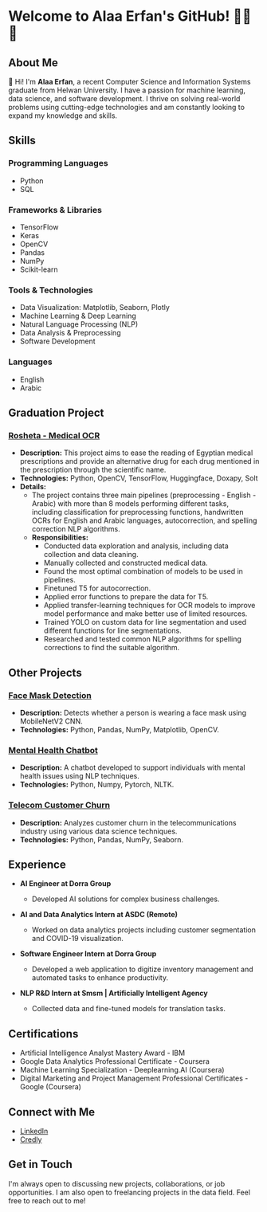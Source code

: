 # Welcome to Alaa Erfan's GitHub! 👋👋👋 

## About Me

👋 Hi! I'm **Alaa Erfan**, a recent Computer Science and Information Systems graduate from Helwan University. I have a passion for machine learning, data science, and software development. I thrive on solving real-world problems using cutting-edge technologies and am constantly looking to expand my knowledge and skills.

## Skills

### Programming Languages
- Python
- SQL

### Frameworks & Libraries
- TensorFlow
- Keras
- OpenCV
- Pandas
- NumPy
- Scikit-learn

### Tools & Technologies
- Data Visualization: Matplotlib, Seaborn, Plotly
- Machine Learning & Deep Learning
- Natural Language Processing (NLP)
- Data Analysis & Preprocessing
- Software Development

### Languages
- English
- Arabic

## Graduation Project

### [Rosheta - Medical OCR](https://github.com/AlaaErfan/Medical-OCR)
- **Description:** This project aims to ease the reading of Egyptian medical prescriptions and provide an alternative drug for each drug mentioned in the prescription through the scientific name.
- **Technologies:** Python, OpenCV, TensorFlow, Huggingface, Doxapy, Solt
- **Details:**
  - The project contains three main pipelines (preprocessing - English - Arabic) with more than 8 models performing different tasks, including classification for preprocessing functions, handwritten OCRs for English and Arabic languages, autocorrection, and spelling correction NLP algorithms.
  - **Responsibilities:**
    - Conducted data exploration and analysis, including data collection and data cleaning.
    - Manually collected and constructed medical data.
    - Found the most optimal combination of models to be used in pipelines.
    - Finetuned T5 for autocorrection.
    - Applied error functions to prepare the data for T5.
    - Applied transfer-learning techniques for OCR models to improve model performance and make better use of limited resources.
    - Trained YOLO on custom data for line segmentation and used different functions for line segmentations.
    - Researched and tested common NLP algorithms for spelling corrections to find the suitable algorithm.

## Other Projects

### [Face Mask Detection](https://github.com/AlaaErfan/Face_Mask_detection)
- **Description:** Detects whether a person is wearing a face mask using MobileNetV2 CNN.
- **Technologies:** Python, Pandas, NumPy, Matplotlib, OpenCV.

### [Mental Health Chatbot](https://github.com/AlaaErfan/ChatBotMentalHealth)
- **Description:** A chatbot developed to support individuals with mental health issues using NLP techniques.
- **Technologies:** Python, Numpy, Pytorch, NLTK.

### [Telecom Customer Churn](https://github.com/AlaaErfan/CodeClause-DataScience/blob/main/Telcom-Customer-Chrun/Telcom-Customer-Chrun.ipynb)
- **Description:** Analyzes customer churn in the telecommunications industry using various data science techniques.
- **Technologies:** Python, Pandas, NumPy, Seaborn.

## Experience

- **AI Engineer at Dorra Group**
  - Developed AI solutions for complex business challenges.

- **AI and Data Analytics Intern at ASDC (Remote)**
  - Worked on data analytics projects including customer segmentation and COVID-19 visualization.

- **Software Engineer Intern at Dorra Group**
  - Developed a web application to digitize inventory management and automated tasks to enhance productivity.

- **NLP R&D Intern at Smsm | Artificially Intelligent Agency**
  - Collected data and fine-tuned models for translation tasks.

## Certifications

- Artificial Intelligence Analyst Mastery Award - IBM
- Google Data Analytics Professional Certificate - Coursera
- Machine Learning Specialization - Deeplearning.AI (Coursera)
- Digital Marketing and Project Management Professional Certificates - Google (Coursera)

## Connect with Me

- [LinkedIn](https://www.linkedin.com/in/alaaerfan/)
- [Credly](https://www.credly.com/users/alaa-erfan/badges)

## Get in Touch

I'm always open to discussing new projects, collaborations, or job opportunities. I am also open to freelancing projects in the data field. Feel free to reach out to me!
